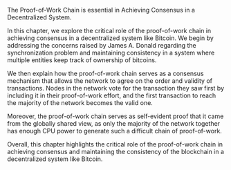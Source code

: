 The Proof-of-Work Chain is essential in Achieving Consensus in a Decentralized System.

In this chapter, we explore the critical role of the proof-of-work chain in achieving consensus in a decentralized system like Bitcoin. We begin by addressing the concerns raised by James A. Donald regarding the synchronization problem and maintaining consistency in a system where multiple entities keep track of ownership of bitcoins.

We then explain how the proof-of-work chain serves as a consensus mechanism that allows the network to agree on the order and validity of transactions. Nodes in the network vote for the transaction they saw first by including it in their proof-of-work effort, and the first transaction to reach the majority of the network becomes the valid one.

Moreover, the proof-of-work chain serves as self-evident proof that it came from the globally shared view, as only the majority of the network together has enough CPU power to generate such a difficult chain of proof-of-work.

Overall, this chapter highlights the critical role of the proof-of-work chain in achieving consensus and maintaining the consistency of the blockchain in a decentralized system like Bitcoin.